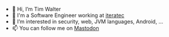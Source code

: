 - 👋 Hi, I’m Tim Walter
- 💼 I'm a Software Engineer working at [iteratec](https://github.com/iteratec)
- 👀 I’m interested in security, web, JVM languages, Android, ...
- 📫 You can follow me on [Mastodon](https://social.tchncs.de/@twwd)
